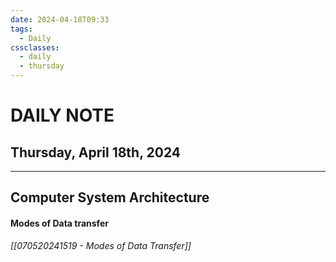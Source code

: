 ```yaml
---
date: 2024-04-18T09:33
tags:
  - Daily
cssclasses:
  - daily
  - thursday
---
```

# DAILY NOTE
## Thursday, April 18th, 2024
***
## Computer System Architecture 
#### Modes of Data transfer
*[[070520241519 - Modes of Data Transfer]]*

